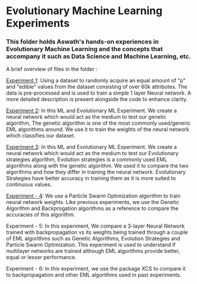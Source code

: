 # Evolutionary Machine Learning Experiments 

### This folder holds Aswath's hands-on experiences in Evolutionary Machine Learning  and the concepts that accompany it such as Data Science and Machine Learning, etc.

A brief overview of  files in the folder :

[Experiment 1](https://github.com/aswath950/ml-projects/blob/main/Evolutionary%20Machine%20Learning/Experiment-1.jl): Using a dataset to randomly acquire an equal amount of "p" and "edible" values from the dataset consisting of over 60k attributes. The data is pre-processed and is used to train a simple 1 layer Neural network. A more detailed description is present alongside the code to enhance clarity. 

[Experiment 2](https://github.com/aswath950/ml-projects/blob/main/Evolutionary%20Machine%20Learning/Experiment-2.jl): In this ML and Evolutionary ML Experiment. We create a neural network which would act as the medium to test our genetic algorithm, The genetic algorithm is one of the most commonly used/generic EML algorithms around. We use it to train the weights of the neural network which classifies our dataset.  

[Experiment 3](https://github.com/aswath950/ml-projects/blob/main/Evolutionary%20Machine%20Learning/Experiment-3.jl): In this ML and Evolutionary ML Experiment. We create a neural network which would act as the medium to test our Evolutionary strategies algorithm, Evolution strategies is a commonly used EML algorithms along with
the genetic algorithm. We used it to compare the two algorithms and how they differ in training the neural network. Evolutionary Strategies have better accuracy in training them as it is more suited to continuous values.

[Experiment - 4](https://github.com/aswath950/ml-projects/blob/main/Evolutionary%20Machine%20Learning/Experiment-4.jl): We use a Particle Swarm Optimization algorithm to train neural network weights. Like previous experiments, we use the Genetic Algorithm and Backprogation algorithms as a reference to compare the accuracies  of this algorithm. 

Experiment - 5: In this experiment, We compare a 3-layer Neural Network trained with backpropagation vs its weights being trained through a couple of EML algorithms such as  Genetic Algorithms, Evolution Strategies and Particle Swarm Optimization. This experiment is used to understand if multilayer networks are trained although EML algorithms provide better, equal or lesser performance. 

Experiment - 6: In this experiment, we use the package XCS to compare it to backpropagation and other EML algorithms used in past experiments.
